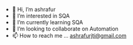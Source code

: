- 👋 Hi, I’m ashrafur
- 👀 I’m interested in SQA
- 🌱 I’m currently learning SQA
- 💞️ I’m looking to collaborate on Automation
- 📫 How to reach me ... ashrafurjti@gmail.com


<!---
ashrafurjti/ashrafurjti is a ✨ special ✨ repository because its `README.md` (this file) appears on your GitHub profile.
You can click the Preview link to take a look at your changes.
--->
